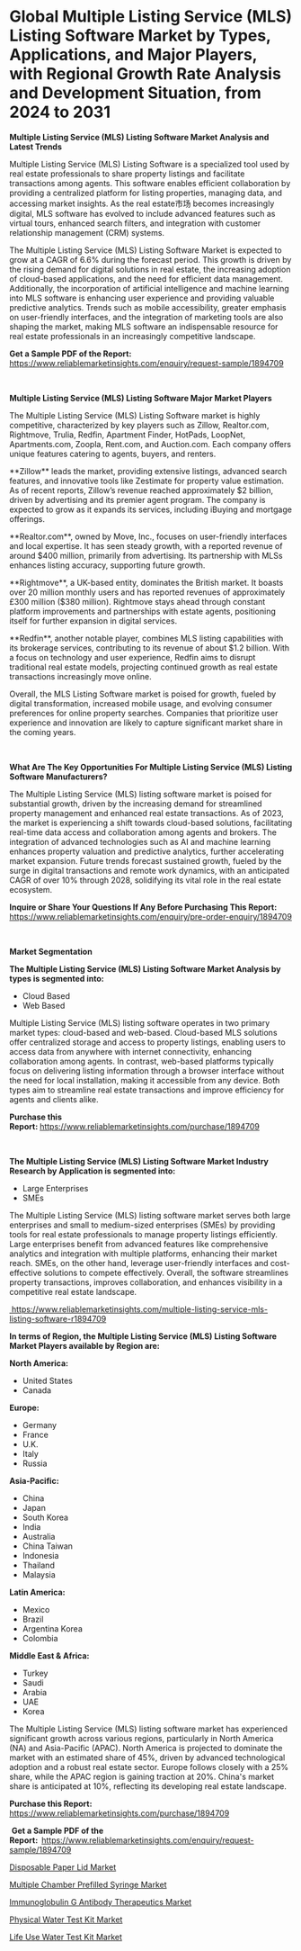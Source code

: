 <p><h1>Global Multiple Listing Service (MLS) Listing Software Market by Types, Applications, and Major Players, with Regional Growth Rate Analysis and Development Situation, from 2024 to 2031</h1></p><p><strong>Multiple Listing Service (MLS) Listing Software Market Analysis and Latest Trends</strong></p>
<p><p>Multiple Listing Service (MLS) Listing Software is a specialized tool used by real estate professionals to share property listings and facilitate transactions among agents. This software enables efficient collaboration by providing a centralized platform for listing properties, managing data, and accessing market insights. As the real estate市场 becomes increasingly digital, MLS software has evolved to include advanced features such as virtual tours, enhanced search filters, and integration with customer relationship management (CRM) systems.</p><p>The Multiple Listing Service (MLS) Listing Software Market is expected to grow at a CAGR of 6.6% during the forecast period. This growth is driven by the rising demand for digital solutions in real estate, the increasing adoption of cloud-based applications, and the need for efficient data management. Additionally, the incorporation of artificial intelligence and machine learning into MLS software is enhancing user experience and providing valuable predictive analytics. Trends such as mobile accessibility, greater emphasis on user-friendly interfaces, and the integration of marketing tools are also shaping the market, making MLS software an indispensable resource for real estate professionals in an increasingly competitive landscape.</p></p>
<p><strong>Get a Sample PDF of the Report:&nbsp;</strong> <a href="https://www.reliablemarketinsights.com/enquiry/request-sample/1894709?utm_campaign=1197&utm_medium=2&utm_source=Github&utm_content=ia&utm_term=24102024&utm_id=multiple-listing-service-mls-listing-software">https://www.reliablemarketinsights.com/enquiry/request-sample/1894709</a></p>
<p>&nbsp;</p>
<p><strong>Multiple Listing Service (MLS) Listing Software Major Market Players</strong></p>
<p><p>The Multiple Listing Service (MLS) Listing Software market is highly competitive, characterized by key players such as Zillow, Realtor.com, Rightmove, Trulia, Redfin, Apartment Finder, HotPads, LoopNet, Apartments.com, Zoopla, Rent.com, and Auction.com. Each company offers unique features catering to agents, buyers, and renters.</p><p>**Zillow** leads the market, providing extensive listings, advanced search features, and innovative tools like Zestimate for property value estimation. As of recent reports, Zillow’s revenue reached approximately $2 billion, driven by advertising and its premier agent program. The company is expected to grow as it expands its services, including iBuying and mortgage offerings.</p><p>**Realtor.com**, owned by Move, Inc., focuses on user-friendly interfaces and local expertise. It has seen steady growth, with a reported revenue of around $400 million, primarily from advertising. Its partnership with MLSs enhances listing accuracy, supporting future growth.</p><p>**Rightmove**, a UK-based entity, dominates the British market. It boasts over 20 million monthly users and has reported revenues of approximately £300 million ($380 million). Rightmove stays ahead through constant platform improvements and partnerships with estate agents, positioning itself for further expansion in digital services.</p><p>**Redfin**, another notable player, combines MLS listing capabilities with its brokerage services, contributing to its revenue of about $1.2 billion. With a focus on technology and user experience, Redfin aims to disrupt traditional real estate models, projecting continued growth as real estate transactions increasingly move online.</p><p>Overall, the MLS Listing Software market is poised for growth, fueled by digital transformation, increased mobile usage, and evolving consumer preferences for online property searches. Companies that prioritize user experience and innovation are likely to capture significant market share in the coming years.</p></p>
<p>&nbsp;</p>
<p><strong>What Are The Key Opportunities For Multiple Listing Service (MLS) Listing Software Manufacturers?</strong></p>
<p><p>The Multiple Listing Service (MLS) listing software market is poised for substantial growth, driven by the increasing demand for streamlined property management and enhanced real estate transactions. As of 2023, the market is experiencing a shift towards cloud-based solutions, facilitating real-time data access and collaboration among agents and brokers. The integration of advanced technologies such as AI and machine learning enhances property valuation and predictive analytics, further accelerating market expansion. Future trends forecast sustained growth, fueled by the surge in digital transactions and remote work dynamics, with an anticipated CAGR of over 10% through 2028, solidifying its vital role in the real estate ecosystem.</p></p>
<p><strong>Inquire or Share Your Questions If Any Before Purchasing This Report:</strong> <a href="https://www.reliablemarketinsights.com/enquiry/pre-order-enquiry/1894709?utm_campaign=1197&utm_medium=2&utm_source=Github&utm_content=ia&utm_term=24102024&utm_id=multiple-listing-service-mls-listing-software">https://www.reliablemarketinsights.com/enquiry/pre-order-enquiry/1894709</a></p>
<p>&nbsp;</p>
<p><strong>Market Segmentation</strong></p>
<p><strong>The Multiple Listing Service (MLS) Listing Software Market Analysis by types is segmented into:</strong></p>
<p><ul><li>Cloud Based</li><li>Web Based</li></ul></p>
<p><p>Multiple Listing Service (MLS) listing software operates in two primary market types: cloud-based and web-based. Cloud-based MLS solutions offer centralized storage and access to property listings, enabling users to access data from anywhere with internet connectivity, enhancing collaboration among agents. In contrast, web-based platforms typically focus on delivering listing information through a browser interface without the need for local installation, making it accessible from any device. Both types aim to streamline real estate transactions and improve efficiency for agents and clients alike.</p></p>
<p><strong>Purchase this Report:&nbsp;</strong><a href="https://www.reliablemarketinsights.com/purchase/1894709?utm_campaign=1197&utm_medium=2&utm_source=Github&utm_content=ia&utm_term=24102024&utm_id=multiple-listing-service-mls-listing-software">https://www.reliablemarketinsights.com/purchase/1894709</a></p>
<p>&nbsp;</p>
<p><strong>The Multiple Listing Service (MLS) Listing Software Market Industry Research by Application is segmented into:</strong></p>
<p><ul><li>Large Enterprises</li><li>SMEs</li></ul></p>
<p><p>The Multiple Listing Service (MLS) listing software market serves both large enterprises and small to medium-sized enterprises (SMEs) by providing tools for real estate professionals to manage property listings efficiently. Large enterprises benefit from advanced features like comprehensive analytics and integration with multiple platforms, enhancing their market reach. SMEs, on the other hand, leverage user-friendly interfaces and cost-effective solutions to compete effectively. Overall, the software streamlines property transactions, improves collaboration, and enhances visibility in a competitive real estate landscape.</p></p>
<p><a href="https://www.reliablemarketinsights.com/multiple-listing-service-mls-listing-software-r1894709?utm_campaign=1197&utm_medium=2&utm_source=Github&utm_content=ia&utm_term=24102024&utm_id=multiple-listing-service-mls-listing-software">&nbsp;https://www.reliablemarketinsights.com/multiple-listing-service-mls-listing-software-r1894709</a></p>
<p><strong>In terms of Region, the Multiple Listing Service (MLS) Listing Software Market Players available by Region are:</strong></p>
<p>
    <p> <strong> North America: </strong>
        <ul>
            <li>United States</li>
            <li>Canada</li>
        </ul>
        </p> 
    <p> <strong> Europe: </strong>
        <ul>
            <li>Germany</li>
            <li>France</li>
            <li>U.K.</li>
            <li>Italy</li>
            <li>Russia</li>
        </ul>
        </p> 
    <p> <strong> Asia-Pacific: </strong>
        <ul>
            <li>China</li>
            <li>Japan</li>
            <li>South Korea</li>
            <li>India</li>
            <li>Australia</li>
            <li>China Taiwan</li>
            <li>Indonesia</li>
            <li>Thailand</li>
            <li>Malaysia</li>
        </ul>
        </p> 
    <p> <strong> Latin America: </strong>
        <ul>
            <li>Mexico</li>
            <li>Brazil</li>
            <li>Argentina Korea</li>
            <li>Colombia</li>
        </ul>
        </p> 
    <p> <strong> Middle East & Africa: </strong>
        <ul>
            <li>Turkey</li>
            <li>Saudi</li>
            <li>Arabia</li>
            <li>UAE</li>
            <li>Korea</li>
        </ul>
    </p>
    </p>
<p><p>The Multiple Listing Service (MLS) listing software market has experienced significant growth across various regions, particularly in North America (NA) and Asia-Pacific (APAC). North America is projected to dominate the market with an estimated share of 45%, driven by advanced technological adoption and a robust real estate sector. Europe follows closely with a 25% share, while the APAC region is gaining traction at 20%. China's market share is anticipated at 10%, reflecting its developing real estate landscape.</p></p>
<p><strong>Purchase this Report: </strong><a href="https://www.reliablemarketinsights.com/purchase/1894709?utm_campaign=1197&utm_medium=2&utm_source=Github&utm_content=ia&utm_term=24102024&utm_id=multiple-listing-service-mls-listing-software">https://www.reliablemarketinsights.com/purchase/1894709</a></p>
<p>&nbsp;<strong>Get a Sample PDF of the Report:&nbsp;&nbsp;</strong><a href="https://www.reliablemarketinsights.com/enquiry/request-sample/1894709?utm_campaign=1197&utm_medium=2&utm_source=Github&utm_content=ia&utm_term=24102024&utm_id=multiple-listing-service-mls-listing-software">https://www.reliablemarketinsights.com/enquiry/request-sample/1894709</a></p>
<p><strong></strong></p>
<p><p><a href="https://www.linkedin.com/pulse/consumer-behavior-shifts-disposable-paper-lid-market-demand-tuhae?utm_campaign=1197&utm_medium=2&utm_source=Github&utm_content=ia&utm_term=24102024&utm_id=multiple-listing-service-mls-listing-software">Disposable Paper Lid Market</a></p><p><a href="https://www.linkedin.com/pulse/navigating-global-multiple-chamber-prefilled-syringe-market-8v6te?utm_campaign=1197&utm_medium=2&utm_source=Github&utm_content=ia&utm_term=24102024&utm_id=multiple-listing-service-mls-listing-software">Multiple Chamber Prefilled Syringe Market</a></p><p><a href="https://www.linkedin.com/pulse/exploring-immunoglobulin-g-antibody-therapeutics-market-dynamics-6ie8e?utm_campaign=1197&utm_medium=2&utm_source=Github&utm_content=ia&utm_term=24102024&utm_id=multiple-listing-service-mls-listing-software">Immunoglobulin G Antibody Therapeutics Market</a></p><p><a href="https://www.linkedin.com/pulse/market-dynamics-future-trends-global-physical-water-zeuee?utm_campaign=1197&utm_medium=2&utm_source=Github&utm_content=ia&utm_term=24102024&utm_id=multiple-listing-service-mls-listing-software">Physical Water Test Kit Market</a></p><p><a href="https://www.linkedin.com/pulse/life-use-water-test-kit-market-velocity-47-cagr-trajectory-wsk6e?utm_campaign=1197&utm_medium=2&utm_source=Github&utm_content=ia&utm_term=24102024&utm_id=multiple-listing-service-mls-listing-software">Life Use Water Test Kit Market</a></p></p>